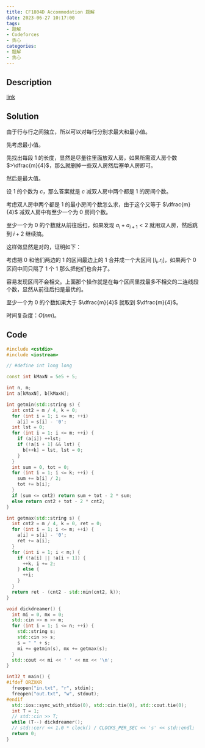 ```yaml
---
title: CF1804D Accommodation 题解
date: 2023-06-27 10:17:00
tags:
- 题解
- Codeforces
- 贪心
categories:
- 题解
- 贪心
---
```


## Description

[link](https://www.luogu.com.cn/problem/CF1804D)

<!--more-->

## Solution

由于行与行之间独立，所以可以对每行分别求最大和最小值。

先考虑最小值。

先找出每段 $1$ 的长度，显然是尽量往里面放双人房，如果所需双人房个数 $>\dfrac{m}{4}$，那么就删掉一些双人房然后塞单人房即可。

然后是最大值。

设 $1$ 的个数为 $c$，那么答案就是 $c$ 减双人房中两个都是 $1$ 的房间个数。

考虑双人房中两个都是 $1$ 的最小房间个数怎么求，由于这个又等于 $\dfrac{m}{4}$ 减双人房中有至少一个为 $0$ 房间个数。

至少一个为 $0$ 的个数就从前往后扫，如果发现 $a_i+a_{i+1}<2$ 就用双人房，然后跳到 $i+2$ 继续搞。

这样做显然是对的，证明如下：

考虑把 $0$ 和他们两边的 $1$ 的区间最边上的 $1$ 合并成一个大区间 $[l_i,r_i]$，如果两个 $0$ 区间中间只隔了 $1$ 个 $1$ 那么把他们也合并了。

容易发现区间不会相交。上面那个操作就是在每个区间里找最多不相交的二连线段个数，显然从前往后扫是最优的。

至少一个为 $0$ 的个数如果大于 $\dfrac{m}{4}$ 就取到 $\dfrac{m}{4}$。

时间复杂度：$O(nm)$。

## Code

```cpp
#include <cstdio>
#include <iostream>

// #define int long long

const int kMaxN = 5e5 + 5;

int n, m;
int a[kMaxN], b[kMaxN];

int getmin(std::string s) {
  int cnt2 = m / 4, k = 0;
  for (int i = 1; i <= m; ++i)
    a[i] = s[i] - '0';
  int lst = 0;
  for (int i = 1; i <= m; ++i) {
    if (a[i]) ++lst;
    if (!a[i + 1] && lst) {
      b[++k] = lst, lst = 0;
    }
  }
  int sum = 0, tot = 0;
  for (int i = 1; i <= k; ++i) {
    sum += b[i] / 2;
    tot += b[i];
  }
  if (sum <= cnt2) return sum + tot - 2 * sum;
  else return cnt2 + tot - 2 * cnt2;
}

int getmax(std::string s) {
  int cnt2 = m / 4, k = 0, ret = 0;
  for (int i = 1; i <= m; ++i) {
    a[i] = s[i] - '0';
    ret += a[i];
  }
  for (int i = 1; i < m;) {
    if (!a[i] || !a[i + 1]) {
      ++k, i += 2;
    } else {
      ++i;
    }
  }
  return ret - (cnt2 - std::min(cnt2, k));
}

void dickdreamer() {
  int mi = 0, mx = 0;
  std::cin >> n >> m;
  for (int i = 1; i <= n; ++i) {
    std::string s;
    std::cin >> s;
    s = " " + s;
    mi += getmin(s), mx += getmax(s);
  }
  std::cout << mi << ' ' << mx << '\n';
}

int32_t main() {
#ifdef ORZXKR
  freopen("in.txt", "r", stdin);
  freopen("out.txt", "w", stdout);
#endif
  std::ios::sync_with_stdio(0), std::cin.tie(0), std::cout.tie(0);
  int T = 1;
  // std::cin >> T;
  while (T--) dickdreamer();
  // std::cerr << 1.0 * clock() / CLOCKS_PER_SEC << 's' << std::endl;
  return 0;
}
```

